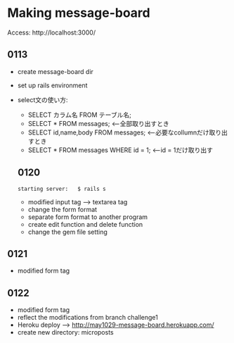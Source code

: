 # Making message-board
Access: http://localhost:3000/

## 0113
* create message-board dir
* set up rails environment
* select文の使い方: 
  * SELECT カラム名 FROM テーブル名;
  * SELECT * FROM messages; <--全部取り出すとき
  * SELECT id,name,body FROM messages; <--必要なcollumnだけ取り出すとき
  * SELECT * FROM messages WHERE id = 1; <--id = 1だけ取り出す
  
  ## 0120
  ```
  starting server:   $ rails s
  ```
  * modified input tag --> textarea tag
  * change the form format
  * separate form format to another program
  * create edit function and delete function
  * change the gem file setting

## 0121
* modified form tag

## 0122
* modified form tag
* reflect the modifications from branch challenge1
* Heroku deploy --> http://may1029-message-board.herokuapp.com/
* create new directory: microposts
